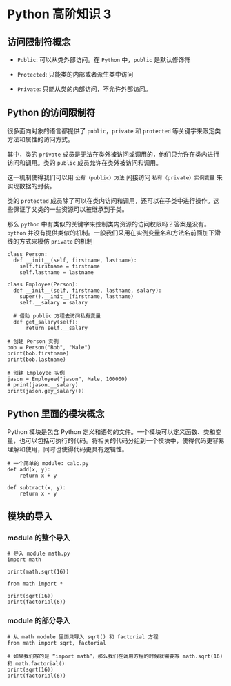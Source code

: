 # Python 高阶知识 3
## 访问限制符概念
- ```Public```: 可以从类外部访问。在 ```Python``` 中，```public``` 是默认修饰符

- ```Protected```: 只能类的内部或者派生类中访问

- ```Private```: 只能从类的内部访问，不允许外部访问。

## Python 的访问限制符
很多面向对象的语言都提供了 ```public```，```private``` 和 ```protected``` 等关键字来限定类方法和属性的访问方式。

其中，类的 ```private``` 成员是无法在类外被访问或调用的，他们只允许在类内进行访问和调用。类的 ```public``` 成员允许在类外被访问和调用。

这一机制使得我们可以用 ```公有（public）方法``` 间接访问 ```私有（private）实例变量``` 来实现数据的封装。

类的 ```protected``` 成员除了可以在类内访问和调用，还可以在子类中进行操作。这些保证了父类的一些资源可以被继承到子类。

那么 ```python``` 中有类似的关键字来控制类内资源的访问权限吗？答案是没有。```python``` 并没有提供类似的机制。一般我们采用在实例变量名和方法名前面加下滑线的方式来模仿 ```private``` 的机制

```python3
class Person:
  def __init__(self, firstname, lastname):
    self.firstname = firstname
    self.lastname = lastname
    
class Employee(Person):
  def __init__(self, firstname, lastname, salary):
    super().__init__(firstname, lastname)
    self.__salary = salary

  # 借助 public 方程去访问私有变量
  def get_salary(self):
      return self.__salary
      
# 创建 Person 实例
bob = Person("Bob", "Male")
print(bob.firstname)
print(bob.lastname)

# 创建 Employee 实例
jason = Employee("jason", Male, 100000)
# print(jason.__salary)
print(jason.gey_salary())
```

## Python 里面的模块概念
Python 模块是包含 Python 定义和语句的文件。一个模块可以定义函数、类和变量，也可以包括可执行的代码。将相关的代码分组到一个模块中，使得代码更容易理解和使用，同时也使得代码更具有逻辑性。

```python3
# 一个简单的 module: calc.py
def add(x, y):
    return x + y
 
def subtract(x, y):
    return x - y
```

## 模块的导入
### module 的整个导入
```python3
# 导入 module math.py
import math
 
print(math.sqrt(16))
```

```python3
from math import *
 
print(sqrt(16))
print(factorial(6))
```

### module 的部分导入
```python3
# 从 math module 里面只导入 sqrt() 和 factorial 方程
from math import sqrt, factorial

# 如果我们写的是 “import math”，那么我们在调用方程的时候就需要写 math.sqrt(16) 和 math.factorial()
print(sqrt(16))
print(factorial(6))
```
